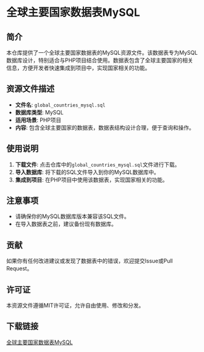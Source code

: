 # 全球主要国家数据表MySQL

## 简介

本仓库提供了一个全球主要国家数据表的MySQL资源文件。该数据表专为MySQL数据库设计，特别适合与PHP项目结合使用。数据表包含了全球主要国家的相关信息，方便开发者快速集成到项目中，实现国家相关的功能。

## 资源文件描述

- **文件名**: `global_countries_mysql.sql`
- **数据库类型**: MySQL
- **适用场景**: PHP项目
- **内容**: 包含全球主要国家的数据表，数据表结构设计合理，便于查询和操作。

## 使用说明

1. **下载文件**: 点击仓库中的`global_countries_mysql.sql`文件进行下载。
2. **导入数据库**: 将下载的SQL文件导入到你的MySQL数据库中。
3. **集成到项目**: 在PHP项目中使用该数据表，实现国家相关的功能。

## 注意事项

- 请确保你的MySQL数据库版本兼容该SQL文件。
- 在导入数据表之前，建议备份现有数据库。

## 贡献

如果你有任何改进建议或发现了数据表中的错误，欢迎提交Issue或Pull Request。

## 许可证

本资源文件遵循MIT许可证，允许自由使用、修改和分发。

## 下载链接

[全球主要国家数据表MySQL](https://pan.quark.cn/s/119f948d6419)